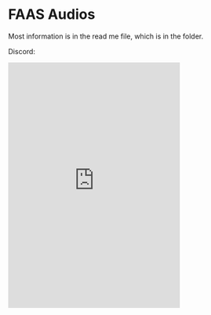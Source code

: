 # FAAS Audios
Most information is in the read me file, which is in the folder.

Discord:
<iframe src="https://discordapp.com/widget?id=1368892687171981422&theme=dark" width="350" height="500" allowtransparency="true" frameborder="0" sandbox="allow-popups allow-popups-to-escape-sandbox allow-same-origin allow-scripts"></iframe>
